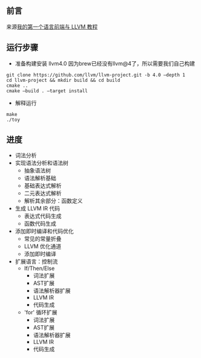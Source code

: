 ## 前言
来源[我的第一个语言前端与 LLVM 教程](https://llvm.org/docs/tutorial/MyFirstLanguageFrontend/index.html)

## 运行步骤
- 准备构建安装 llvm4.0
因为brew已经没有llvm@4了，所以需要我们自己构建
```
git clone https://github.com/llvm/llvm-project.git -b 4.0 —depth 1
cd llvm-project && mkdir build && cd build
cmake ..
cmake —build . —target install
```
- 解释运行
```
make
./toy
```
## 进度
 - 词法分析
 - 实现语法分析和语法树
    - 抽象语法树
    - 语法解析基础
    - 基础表达式解析
    - 二元表达式解析
    - 解析其余部分：函数定义
-  生成 LLVM IR 代码
   - 表达式代码生成
   - 函数代码生成
- 添加即时编译和代码优化
   - 常见的常量折叠
   - LLVM 优化通道
   - 添加即时编译
- 扩展语言：控制流
   - If/Then/Else
      - 词法扩展
      - AST扩展
      - 语法解析器扩展
      - LLVM IR
      - 代码生成
   - 'for' 循环扩展
      - 词法扩展
      - AST扩展
      - 语法解析器扩展
      - LLVM IR
      - 代码生成
